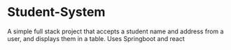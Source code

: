 # Student-System
A simple full stack project that accepts a student name and address from a user, and displays them in a table. Uses Springboot and react
